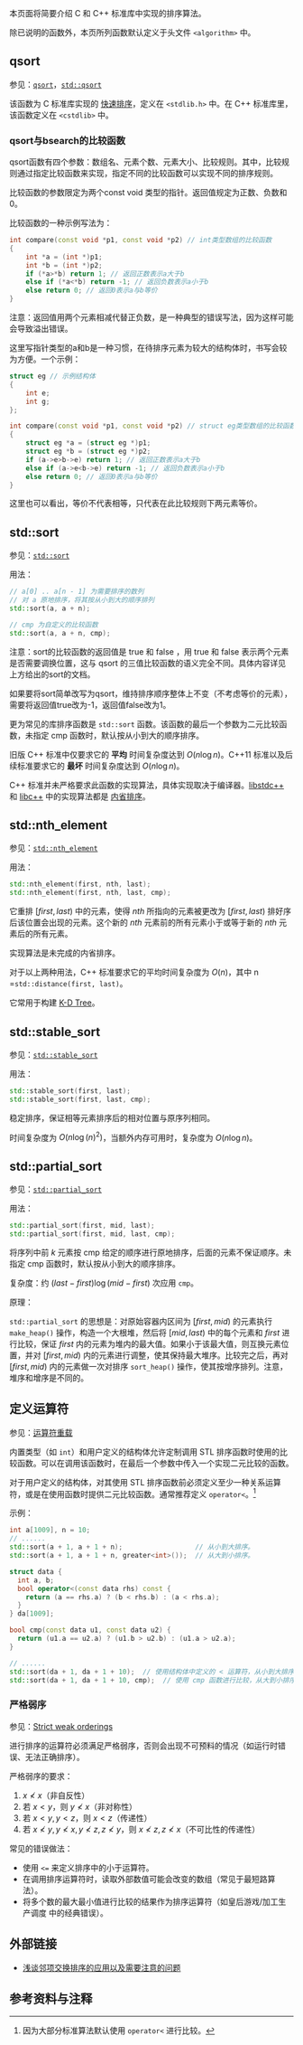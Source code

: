 本页面将简要介绍 C 和 C++ 标准库中实现的排序算法。

除已说明的函数外，本页所列函数默认定义于头文件 `<algorithm>` 中。

## qsort

参见：[`qsort`](https://zh.cppreference.com/w/c/algorithm/qsort)，[`std::qsort`](https://zh.cppreference.com/w/cpp/algorithm/qsort)

该函数为 C 标准库实现的 [快速排序](./quick-sort.md)，定义在 `<stdlib.h>` 中。在 C++ 标准库里，该函数定义在 `<cstdlib>` 中。

### qsort与bsearch的比较函数

qsort函数有四个参数：数组名、元素个数、元素大小、比较规则。其中，比较规则通过指定比较函数来实现，指定不同的比较函数可以实现不同的排序规则。

比较函数的参数限定为两个const void 类型的指针。返回值规定为正数、负数和0。

比较函数的一种示例写法为：

```cpp
int compare(const void *p1, const void *p2) // int类型数组的比较函数
{
    int *a = (int *)p1;
    int *b = (int *)p2;
    if (*a>*b) return 1; // 返回正数表示a大于b
    else if (*a<*b) return -1; // 返回负数表示a小于b
    else return 0; // 返回0表示a与b等价
}
```

注意：返回值用两个元素相减代替正负数，是一种典型的错误写法，因为这样可能会导致溢出错误。

这里写指针类型的a和b是一种习惯，在待排序元素为较大的结构体时，书写会较为方便。一个示例：

```cpp
struct eg // 示例结构体
{
    int e;
    int g;
};

int compare(const void *p1, const void *p2) // struct eg类型数组的比较函数：按成员e排序
{
    struct eg *a = (struct eg *)p1;
    struct eg *b = (struct eg *)p2;
    if (a->e>b->e) return 1; // 返回正数表示a大于b
    else if (a->e<b->e) return -1; // 返回负数表示a小于b
    else return 0; // 返回0表示a与b等价
}
```

这里也可以看出，等价不代表相等，只代表在此比较规则下两元素等价。

## std::sort

参见：[`std::sort`](https://zh.cppreference.com/w/cpp/algorithm/sort)

用法：

```cpp
// a[0] .. a[n - 1] 为需要排序的数列
// 对 a 原地排序，将其按从小到大的顺序排列
std::sort(a, a + n);

// cmp 为自定义的比较函数
std::sort(a, a + n, cmp);
```

注意：sort的比较函数的返回值是 true 和 false ，用 true 和 false 表示两个元素是否需要调换位置，这与 qsort 的三值比较函数的语义完全不同。具体内容详见上方给出的sort的文档。

如果要将sort简单改写为qsort，维持排序顺序整体上不变（不考虑等价的元素），需要将返回值true改为-1，返回值false改为1。

更为常见的库排序函数是 `std::sort` 函数。该函数的最后一个参数为二元比较函数，未指定 cmp 函数时，默认按从小到大的顺序排序。

旧版 C++ 标准中仅要求它的 **平均** 时间复杂度达到 $O(n\log n)$。C++11 标准以及后续标准要求它的 **最坏** 时间复杂度达到 $O(n\log n)$。

C++ 标准并未严格要求此函数的实现算法，具体实现取决于编译器。[libstdc++](https://github.com/mirrors/gcc/blob/master/libstdc++-v3/include/bits/stl_algo.h) 和 [libc++](http://llvm.org/svn/llvm-project/libcxx/trunk/include/algorithm) 中的实现算法都是 [内省排序](./quick-sort.md#内省排序[^ref3])。

## std::nth_element

参见：[`std::nth_element`](https://zh.cppreference.com/w/cpp/algorithm/nth_element)

用法：

```cpp
std::nth_element(first, nth, last);
std::nth_element(first, nth, last, cmp);
```

它重排 $[first, last)$ 中的元素，使得 $nth$ 所指向的元素被更改为 $[first, last)$ 排好序后该位置会出现的元素。这个新的 $nth$ 元素前的所有元素小于或等于新的 $nth$ 元素后的所有元素。

实现算法是未完成的内省排序。

对于以上两种用法，C++ 标准要求它的平均时间复杂度为 $O(n)$，其中 n =`std::distance(first, last)`。

它常用于构建 [K-D Tree](../ds/kdt.md)。

## std::stable_sort

参见：[`std::stable_sort`](https://zh.cppreference.com/w/cpp/algorithm/stable_sort)

用法：

```cpp
std::stable_sort(first, last);
std::stable_sort(first, last, cmp);
```

稳定排序，保证相等元素排序后的相对位置与原序列相同。

时间复杂度为 $O(n\log (n)^2)$，当额外内存可用时，复杂度为 $O(n\log n)$。

## std::partial_sort

参见：[`std::partial_sort`](https://zh.cppreference.com/w/cpp/algorithm/partial_sort)

用法：

```cpp
std::partial_sort(first, mid, last);
std::partial_sort(first, mid, last, cmp);
```

将序列中前 $k$ 元素按 cmp 给定的顺序进行原地排序，后面的元素不保证顺序。未指定 cmp 函数时，默认按从小到大的顺序排序。

复杂度：约 $(last-first)\log(mid-first)$ 次应用 `cmp`。

原理：

`std::partial_sort` 的思想是：对原始容器内区间为 $[first, mid)$ 的元素执行 `make_heap()` 操作，构造一个大根堆，然后将 $[mid, last)$ 中的每个元素和 $first$ 进行比较，保证 $first$ 内的元素为堆内的最大值。如果小于该最大值，则互换元素位置，并对 $[first, mid)$ 内的元素进行调整，使其保持最大堆序。比较完之后，再对 $[first, mid)$ 内的元素做一次对排序 `sort_heap()` 操作，使其按增序排列。注意，堆序和增序是不同的。

## 定义运算符

参见：[运算符重载](https://zh.cppreference.com/w/cpp/language/operators)

内置类型（如 `int`）和用户定义的结构体允许定制调用 STL 排序函数时使用的比较函数。可以在调用该函数时，在最后一个参数中传入一个实现二元比较的函数。

对于用户定义的结构体，对其使用 STL 排序函数前必须定义至少一种关系运算符，或是在使用函数时提供二元比较函数。通常推荐定义 `operator<`。[^note1]

示例：

```cpp
int a[1009], n = 10;
// ......
std::sort(a + 1, a + 1 + n);                  // 从小到大排序。
std::sort(a + 1, a + 1 + n, greater<int>());  // 从大到小排序。
```

```cpp
struct data {
  int a, b;
  bool operator<(const data rhs) const {
    return (a == rhs.a) ? (b < rhs.b) : (a < rhs.a);
  }
} da[1009];

bool cmp(const data u1, const data u2) {
  return (u1.a == u2.a) ? (u1.b > u2.b) : (u1.a > u2.a);
}

// ......
std::sort(da + 1, da + 1 + 10);  // 使用结构体中定义的 < 运算符，从小到大排序。
std::sort(da + 1, da + 1 + 10, cmp);  // 使用 cmp 函数进行比较，从大到小排序。
```

### 严格弱序

参见：[Strict weak orderings](https://en.wikipedia.org/wiki/Weak_ordering#Strict_weak_orderings)

进行排序的运算符必须满足严格弱序，否则会出现不可预料的情况（如运行时错误、无法正确排序）。

严格弱序的要求：

1. $x \not< x$（非自反性）
2. 若 $x < y$，则 $y \not< x$（非对称性）
3. 若 $x < y, y < z$，则 $x < z$（传递性）
4. 若 $x \not< y, y \not< x, y \not< z, z \not< y$，则 $x \not< z, z \not< x$（不可比性的传递性）

常见的错误做法：

- 使用 `<=` 来定义排序中的小于运算符。
- 在调用排序运算符时，读取外部数值可能会改变的数组（常见于最短路算法）。
- 将多个数的最大最小值进行比较的结果作为排序运算符（如皇后游戏/加工生产调度 中的经典错误）。

## 外部链接

- [浅谈邻项交换排序的应用以及需要注意的问题](https://ouuan.github.io/浅谈邻项交换排序的应用以及需要注意的问题/)

## 参考资料与注释

[^note1]: 因为大部分标准算法默认使用 `operator<` 进行比较。
